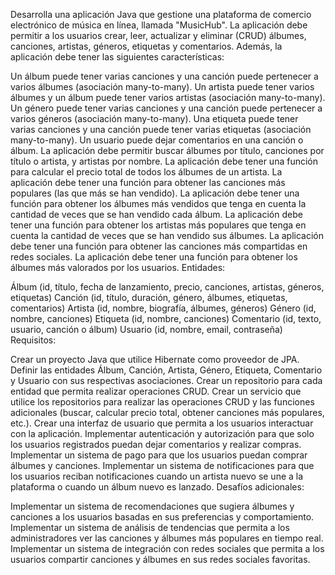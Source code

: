 Desarrolla una aplicación Java que gestione una plataforma de comercio electrónico de música en línea, llamada "MusicHub". La aplicación debe permitir a los usuarios crear, leer, actualizar y eliminar (CRUD) álbumes, canciones, artistas, géneros, etiquetas y comentarios. Además, la aplicación debe tener las siguientes características:

Un álbum puede tener varias canciones y una canción puede pertenecer a varios álbumes (asociación many-to-many).
Un artista puede tener varios álbumes y un álbum puede tener varios artistas (asociación many-to-many).
Un género puede tener varias canciones y una canción puede pertenecer a varios géneros (asociación many-to-many).
Una etiqueta puede tener varias canciones y una canción puede tener varias etiquetas (asociación many-to-many).
Un usuario puede dejar comentarios en una canción o álbum.
La aplicación debe permitir buscar álbumes por título, canciones por título o artista, y artistas por nombre.
La aplicación debe tener una función para calcular el precio total de todos los álbumes de un artista.
La aplicación debe tener una función para obtener las canciones más populares (las que más se han vendido).
La aplicación debe tener una función para obtener los álbumes más vendidos que tenga en cuenta la cantidad de veces que se han vendido cada álbum.
La aplicación debe tener una función para obtener los artistas más populares que tenga en cuenta la cantidad de veces que se han vendido sus álbumes.
La aplicación debe tener una función para obtener las canciones más compartidas en redes sociales.
La aplicación debe tener una función para obtener los álbumes más valorados por los usuarios.
Entidades:

Álbum (id, título, fecha de lanzamiento, precio, canciones, artistas, géneros, etiquetas)
Canción (id, título, duración, género, álbumes, etiquetas, comentarios)
Artista (id, nombre, biografía, álbumes, géneros)
Género (id, nombre, canciones)
Etiqueta (id, nombre, canciones)
Comentario (id, texto, usuario, canción o álbum)
Usuario (id, nombre, email, contraseña)
Requisitos:

Crear un proyecto Java que utilice Hibernate como proveedor de JPA.
Definir las entidades Álbum, Canción, Artista, Género, Etiqueta, Comentario y Usuario con sus respectivas asociaciones.
Crear un repositorio para cada entidad que permita realizar operaciones CRUD.
Crear un servicio que utilice los repositorios para realizar las operaciones CRUD y las funciones adicionales (buscar, calcular precio total, obtener canciones más populares, etc.).
Crear una interfaz de usuario que permita a los usuarios interactuar con la aplicación.
Implementar autenticación y autorización para que solo los usuarios registrados puedan dejar comentarios y realizar compras.
Implementar un sistema de pago para que los usuarios puedan comprar álbumes y canciones.
Implementar un sistema de notificaciones para que los usuarios reciban notificaciones cuando un artista nuevo se une a la plataforma o cuando un álbum nuevo es lanzado.
Desafíos adicionales:

Implementar un sistema de recomendaciones que sugiera álbumes y canciones a los usuarios basadas en sus preferencias y comportamiento.
Implementar un sistema de análisis de tendencias que permita a los administradores ver las canciones y álbumes más populares en tiempo real.
Implementar un sistema de integración con redes sociales que permita a los usuarios compartir canciones y álbumes en sus redes sociales favoritas.